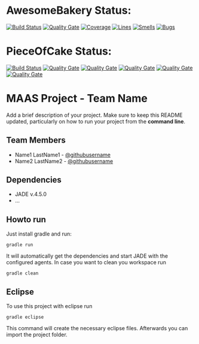 # AwesomeBakery Status:

[![Build Status](https://travis-ci.org/HBRS-MAAS/project-awesomebakery.svg?branch=master)](https://travis-ci.org/HBRS-MAAS/project-awesomebakery)
[![Quality Gate](https://sonarcloud.io/api/badges/gate?key=project-awesomebakery)](https://sonarcloud.io/dashboard?id=project-awesomebakery)
[![Coverage](https://sonarcloud.io/api/badges/measure?key=project-awesomebakery&metric=coverage)](https://sonarcloud.io/dashboard?id=project-awesomebakery)
[![Lines](https://sonarcloud.io/api/badges/measure?key=project-awesomebakery&metric=ncloc)](https://sonarcloud.io/dashboard?id=project-awesomebakery)
[![Smells](https://sonarcloud.io/api/badges/measure?key=project-awesomebakery&metric=code_smells)](https://sonarcloud.io/dashboard?id=project-awesomebakery)
[![Bugs](https://sonarcloud.io/api/badges/measure?key=project-awesomebakery&metric=bugs)](https://sonarcloud.io/dashboard?id=project-awesomebakery)

# PieceOfCake Status:
[![Build Status](https://travis-ci.org/HBRS-MAAS/project-pieceofcake.svg?branch=master)](https://travis-ci.org/HBRS-MAAS/project-pieceofcake)
[![Quality Gate](https://sonarcloud.io/api/badges/gate?key=project-pieceofcake)](https://sonarcloud.io/dashboard?id=project-pieceofcake)
[![Quality Gate](http://sonarcloud.io/api/badges/measure?key=project-pieceofcake&metric=coverage)](https://sonarcloud.io/component_measures?id=project-pieceofcake&metric=coverage)
[![Quality Gate](http://sonarcloud.io/api/badges/measure?key=project-pieceofcake&metric=lines)](https://sonarcloud.io/component_measures?id=project-pieceofcake&metric=lines)
[![Quality Gate](http://sonarcloud.io/api/badges/measure?key=project-pieceofcake&metric=bugs)](https://sonarcloud.io/component_measures?id=project-pieceofcake&metric=bugs)
[![Quality Gate](http://sonarcloud.io/api/badges/measure?key=project-pieceofcake&metric=code_smells)](https://sonarcloud.io/component_measures?id=project-pieceofcake&metric=code_smells)

# MAAS Project - Team Name 

Add a brief description of your project. Make sure to keep this README updated, particularly on how to run your project from the **command line**.

## Team Members
* Name1 LastName1 - [@githubusername](https://github.com/username)
* Name2 LastName2 - [@githubusername](https://github.com/username)

## Dependencies 
* JADE v.4.5.0
* ...

## Howto run
Just install gradle and run:

    gradle run

It will automatically get the dependencies and start JADE with the configured agents.
In case you want to clean you workspace run

    gradle clean

## Eclipse
To use this project with eclipse run

    gradle eclipse

This command will create the necessary eclipse files.
Afterwards you can import the project folder.
